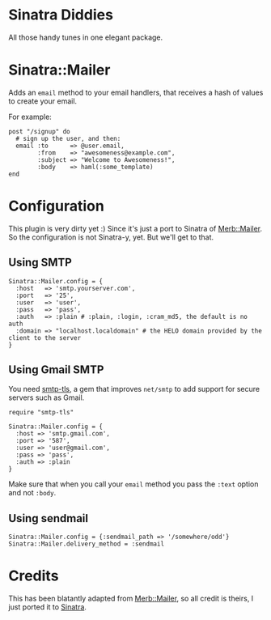 Sinatra Diddies
===============

All those handy tunes in one elegant package.

Sinatra::Mailer
===============

Adds an `email` method to your email handlers, that receives a hash of values
to create your email.

For example:

    post "/signup" do
      # sign up the user, and then:
      email :to      => @user.email, 
            :from    => "awesomeness@example.com", 
            :subject => "Welcome to Awesomeness!",
            :body    => haml(:some_template)
    end

Configuration
=============

This plugin is very dirty yet :) Since it's just a port to Sinatra of
[Merb::Mailer][merb-mailer]. So the configuration is not Sinatra-y, yet.
But we'll get to that. 

Using SMTP
----------

    Sinatra::Mailer.config = {
      :host   => 'smtp.yourserver.com',
      :port   => '25',
      :user   => 'user',
      :pass   => 'pass',
      :auth   => :plain # :plain, :login, :cram_md5, the default is no auth
      :domain => "localhost.localdomain" # the HELO domain provided by the client to the server
    }

Using Gmail SMTP
----------------

You need [smtp-tls][], a gem that improves `net/smtp` to add support for secure
servers such as Gmail.

    require "smtp-tls"
    
    Sinatra::Mailer.config = {
      :host => 'smtp.gmail.com',
      :port => '587',
      :user => 'user@gmail.com',
      :pass => 'pass',
      :auth => :plain
    }
    
Make sure that when you call your `email` method you pass the `:text` option 
and not `:body`.

Using sendmail
--------------

    Sinatra::Mailer.config = {:sendmail_path => '/somewhere/odd'}
    Sinatra::Mailer.delivery_method = :sendmail

Credits
=======

This has been blatantly adapted from [Merb::Mailer][merb-mailer], so all credit
is theirs, I just ported it to [Sinatra][].

[merb-mailer]: http://github.com/wycats/merb-more/tree/master/merb-mailer
[smtp-tls]: http://github.com/ambethia/smtp-tls/tree/master
[Sinatra]: http://sinatrarb.com
